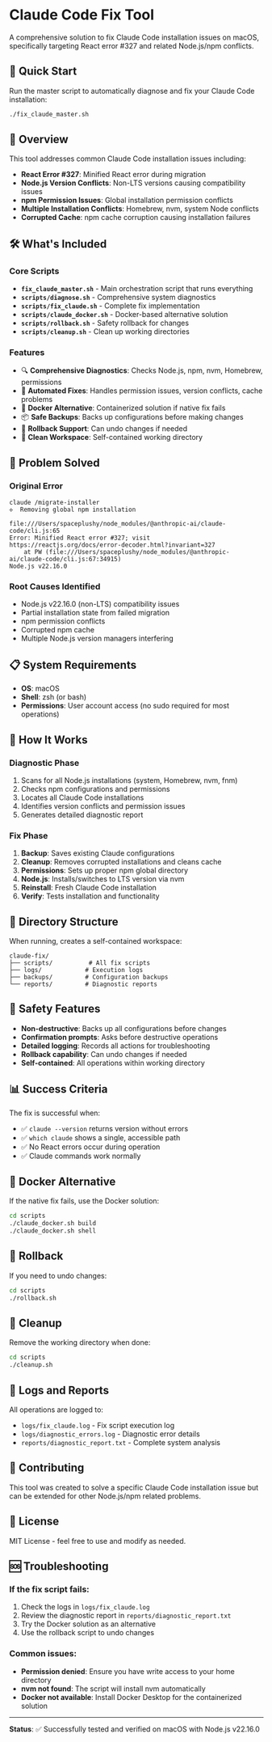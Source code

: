 # Claude Code Fix Tool

A comprehensive solution to fix Claude Code installation issues on macOS, specifically targeting React error #327 and related Node.js/npm conflicts.

## 🚀 Quick Start

Run the master script to automatically diagnose and fix your Claude Code installation:

```bash
./fix_claude_master.sh
```

## 📖 Overview

This tool addresses common Claude Code installation issues including:

- **React Error #327**: Minified React error during migration
- **Node.js Version Conflicts**: Non-LTS versions causing compatibility issues
- **npm Permission Issues**: Global installation permission conflicts
- **Multiple Installation Conflicts**: Homebrew, nvm, system Node conflicts
- **Corrupted Cache**: npm cache corruption causing installation failures

## 🛠 What's Included

### Core Scripts

- **`fix_claude_master.sh`** - Main orchestration script that runs everything
- **`scripts/diagnose.sh`** - Comprehensive system diagnostics
- **`scripts/fix_claude.sh`** - Complete fix implementation
- **`scripts/claude_docker.sh`** - Docker-based alternative solution
- **`scripts/rollback.sh`** - Safety rollback for changes
- **`scripts/cleanup.sh`** - Clean up working directories

### Features

- 🔍 **Comprehensive Diagnostics**: Checks Node.js, npm, nvm, Homebrew, permissions
- 🔧 **Automated Fixes**: Handles permission issues, version conflicts, cache problems
- 🐳 **Docker Alternative**: Containerized solution if native fix fails
- 📦 **Safe Backups**: Backs up configurations before making changes
- 🔄 **Rollback Support**: Can undo changes if needed
- 🧹 **Clean Workspace**: Self-contained working directory

## 🎯 Problem Solved

### Original Error
```
claude /migrate-installer
✢  Removing global npm installation

file:///Users/spaceplushy/node_modules/@anthropic-ai/claude-code/cli.js:65
Error: Minified React error #327; visit https://reactjs.org/docs/error-decoder.html?invariant=327
    at PW (file:///Users/spaceplushy/node_modules/@anthropic-ai/claude-code/cli.js:67:34915)
Node.js v22.16.0
```

### Root Causes Identified
- Node.js v22.16.0 (non-LTS) compatibility issues
- Partial installation state from failed migration
- npm permission conflicts
- Corrupted npm cache
- Multiple Node.js version managers interfering

## 📋 System Requirements

- **OS**: macOS
- **Shell**: zsh (or bash)
- **Permissions**: User account access (no sudo required for most operations)

## 🔧 How It Works

### Diagnostic Phase
1. Scans for all Node.js installations (system, Homebrew, nvm, fnm)
2. Checks npm configurations and permissions
3. Locates all Claude Code installations
4. Identifies version conflicts and permission issues
5. Generates detailed diagnostic report

### Fix Phase
1. **Backup**: Saves existing Claude configurations
2. **Cleanup**: Removes corrupted installations and cleans cache
3. **Permissions**: Sets up proper npm global directory
4. **Node.js**: Installs/switches to LTS version via nvm
5. **Reinstall**: Fresh Claude Code installation
6. **Verify**: Tests installation and functionality

## 📁 Directory Structure

When running, creates a self-contained workspace:

```
claude-fix/
├── scripts/          # All fix scripts
├── logs/            # Execution logs
├── backups/         # Configuration backups
└── reports/         # Diagnostic reports
```

## 🚨 Safety Features

- **Non-destructive**: Backs up all configurations before changes
- **Confirmation prompts**: Asks before destructive operations
- **Detailed logging**: Records all actions for troubleshooting
- **Rollback capability**: Can undo changes if needed
- **Self-contained**: All operations within working directory

## 📊 Success Criteria

The fix is successful when:
- ✅ `claude --version` returns version without errors
- ✅ `which claude` shows a single, accessible path
- ✅ No React errors occur during operation
- ✅ Claude commands work normally

## 🐳 Docker Alternative

If the native fix fails, use the Docker solution:

```bash
cd scripts
./claude_docker.sh build
./claude_docker.sh shell
```

## 🔄 Rollback

If you need to undo changes:

```bash
cd scripts
./rollback.sh
```

## 🧹 Cleanup

Remove the working directory when done:

```bash
cd scripts
./cleanup.sh
```

## 📝 Logs and Reports

All operations are logged to:
- `logs/fix_claude.log` - Fix script execution log
- `logs/diagnostic_errors.log` - Diagnostic error details
- `reports/diagnostic_report.txt` - Complete system analysis

## 🤝 Contributing

This tool was created to solve a specific Claude Code installation issue but can be extended for other Node.js/npm related problems.

## 📜 License

MIT License - feel free to use and modify as needed.

## 🆘 Troubleshooting

### If the fix script fails:
1. Check the logs in `logs/fix_claude.log`
2. Review the diagnostic report in `reports/diagnostic_report.txt`
3. Try the Docker solution as an alternative
4. Use the rollback script to undo changes

### Common issues:
- **Permission denied**: Ensure you have write access to your home directory
- **nvm not found**: The script will install nvm automatically
- **Docker not available**: Install Docker Desktop for the containerized solution

---

**Status**: ✅ Successfully tested and verified on macOS with Node.js v22.16.0
